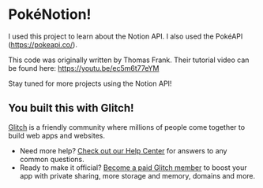 # PokéNotion!

I used this project to learn about the Notion API. I also used the PokéAPI (https://pokeapi.co/).

This code was originally written by Thomas Frank. Their tutorial video can be found here: https://youtu.be/ec5m6t77eYM

Stay tuned for more projects using the Notion API!

## You built this with Glitch!

[Glitch](https://glitch.com) is a friendly community where millions of people come together to build web apps and websites.

- Need more help? [Check out our Help Center](https://help.glitch.com/) for answers to any common questions.
- Ready to make it official? [Become a paid Glitch member](https://glitch.com/pricing) to boost your app with private sharing, more storage and memory, domains and more.
